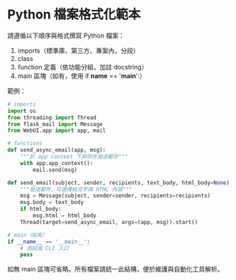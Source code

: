 # Python 檔案格式化範本

請遵循以下順序與格式撰寫 Python 檔案：

1. imports（標準庫、第三方、專案內，分段）
2. class 
3. function 定義（依功能分組，加註 docstring）
4. main 區塊（如有，使用 if __name__ == '__main__':）

範例：

```python
# imports
import os
from threading import Thread
from flask_mail import Message
from WebUI.app import app, mail

# functions
def send_async_email(app, msg):
    """於 app context 下非同步發送郵件"""
    with app.app_context():
        mail.send(msg)

def send_email(subject, sender, recipients, text_body, html_body=None):
    """發送郵件，可選擇純文字與 HTML 內容"""
    msg = Message(subject, sender=sender, recipients=recipients)
    msg.body = text_body
    if html_body:
        msg.html = html_body
    Thread(target=send_async_email, args=(app, msg)).start()

# main（如有）
if __name__ == '__main__':
    # 測試或 CLI 入口
    pass
```

如無 main 區塊可省略。所有檔案請統一此結構，便於維護與自動化工具解析。
